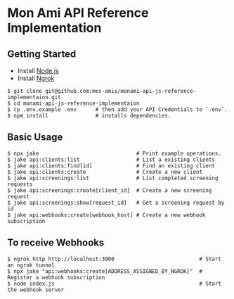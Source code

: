 # Mon Ami API Reference Implementation

## Getting Started

- Install [Node.js](https://nodejs.org/en/learn/getting-started/how-to-install-nodejs)
- Install [Ngrok](https://ngrok.com/docs/getting-started/)

```
$ git clone git@github.com:mes-amis/monami-api-js-reference-implementaion.git
$ cd monami-api-js-reference-implementaion
$ cp .env.example .env      # then add your API Credentials to `.env`.
$ npm install               # installs dependencies.
```

## Basic Usage

```
$ npx jake                               # Print example operations.
$ jake api:clients:list                  # List a existing clients
$ jake api:clients:find[id]              # Find an existing client
$ jake api:clients:create                # Create a new client
$ jake api:screenings:list               # List completed screening requests
$ jake api:screenings:create[client_id]  # Create a new screening request
$ jake api:screenings:show[request_id]   # Get a screening request by id
$ jake api:webhooks:create[webhook_host] # Create a new webhook subscription
```

## To receive Webhooks

```
$ ngrok http http://localhost:3000                           # Start an ngrok tunnel
$ npx jake "api:webhooks:create[ADDRESS_ASSIGNED_BY_NGROK]"  # Register a webhook subscription
$ node index.js                                              # Start the webhook server
```
